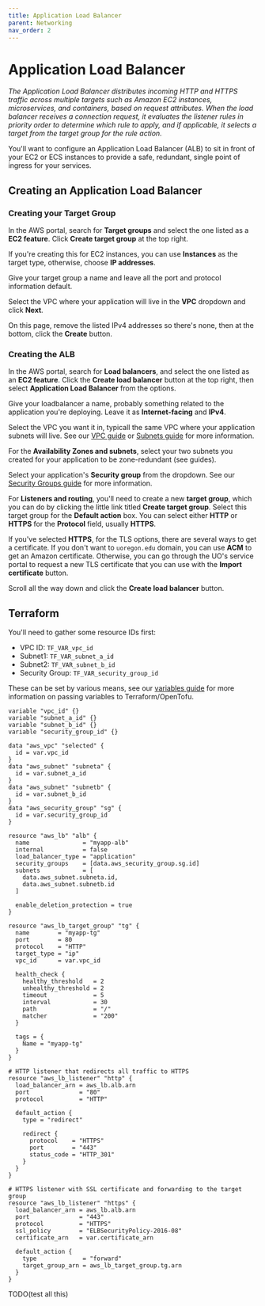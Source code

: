 ```yaml
---
title: Application Load Balancer
parent: Networking
nav_order: 2
---
```


# Application Load Balancer

_The Application Load Balancer distributes incoming HTTP and HTTPS traffic
across multiple targets such as Amazon EC2 instances, microservices, and
containers, based on request attributes. When the load balancer receives a
connection request, it evaluates the listener rules in priority order to
determine which rule to apply, and if applicable, it selects a target from the
target group for the rule action._

You'll want to configure an Application Load Balancer (ALB) to sit in front of
your EC2 or ECS instances to provide a safe, redundant, single point of ingress
for your services.

## Creating an Application Load Balancer

### Creating your Target Group

In the AWS portal, search for **Target groups** and select the one listed as a
**EC2 feature**. Click **Create target group** at the top right.

If you're creating this for EC2 instances, you can use **Instances** as the
target type, otherwise, choose **IP addresses**.

Give your target group a name and leave all the port and protocol information
default.

Select the VPC where your application will live in the **VPC** dropdown and
click **Next**.

On this page, remove the listed IPv4 addresses so there's none, then at the
bottom, click the **Create** button.

### Creating the ALB

In the AWS portal, search for **Load balancers**, and select the one listed as
an **EC2 feature**. Click the **Create load balancer** button at the top right,
then select **Application Load Balancer** from the options.

Give your loadbalancer a name, probably something related to the application
you're deploying. Leave it as **Internet-facing** and **IPv4**.

Select the VPC you want it in, typicall the same VPC where your application
subnets will live. See our [VPC guide](./vpcs.md) or
[Subnets guide](./subnets.md) for more information.

For the **Availability Zones and subnets**, select your two subnets you created
for your application to be zone-redundant (see guides).

Select your application's **Security group** from the dropdown. See our
[Security Groups guide](./security-groups.md) for more information.

For **Listeners and routing**, you'll need to create a new **target group**,
which you can do by clicking the little link titled **Create target group**.
Select this target group for the **Default action** box. You can select either
**HTTP** or **HTTPS** for the **Protocol** field, usually **HTTPS**.

If you've selected **HTTPS**, for the TLS options, there are several ways to get
a certificate. If you don't want to `uoregon.edu` domain, you can use **ACM** to
get an Amazon certificate. Otherwise, you can go through the UO's service portal
to request a new TLS certificate that you can use with the **Import
certificate** button.

Scroll all the way down and click the **Create load balancer** button.

## Terraform

You'll need to gather some resource IDs first:

- VPC ID: `TF_VAR_vpc_id`
- Subnet1: `TF_VAR_subnet_a_id`
- Subnet2: `TF_VAR_subnet_b_id`
- Security Group: `TF_VAR_security_group_id`

These can be set by various means, see our
[variables guide](../infrastructure-as-code/variables.md) for more information
on passing variables to Terraform/OpenTofu.

```hcl
variable "vpc_id" {}
variable "subnet_a_id" {}
variable "subnet_b_id" {}
variable "security_group_id" {}

data "aws_vpc" "selected" {
  id = var.vpc_id
}
data "aws_subnet" "subneta" {
  id = var.subnet_a_id
}
data "aws_subnet" "subnetb" {
  id = var.subnet_b_id
}
data "aws_security_group" "sg" {
  id = var.security_group_id
}

resource "aws_lb" "alb" {
  name               = "myapp-alb"
  internal           = false
  load_balancer_type = "application"
  security_groups    = [data.aws_security_group.sg.id]
  subnets            = [
    data.aws_subnet.subneta.id,
    data.aws_subnet.subnetb.id
  ]

  enable_deletion_protection = true
}

resource "aws_lb_target_group" "tg" {
  name        = "myapp-tg"
  port        = 80
  protocol    = "HTTP"
  target_type = "ip"
  vpc_id      = var.vpc_id

  health_check {
    healthy_threshold   = 2
    unhealthy_threshold = 2
    timeout             = 5
    interval            = 30
    path                = "/"
    matcher             = "200"
  }

  tags = {
    Name = "myapp-tg"
  }
}

# HTTP listener that redirects all traffic to HTTPS
resource "aws_lb_listener" "http" {
  load_balancer_arn = aws_lb.alb.arn
  port              = "80"
  protocol          = "HTTP"

  default_action {
    type = "redirect"

    redirect {
      protocol    = "HTTPS"
      port        = "443"
      status_code = "HTTP_301"
    }
  }
}

# HTTPS listener with SSL certificate and forwarding to the target group
resource "aws_lb_listener" "https" {
  load_balancer_arn = aws_lb.alb.arn
  port              = "443"
  protocol          = "HTTPS"
  ssl_policy        = "ELBSecurityPolicy-2016-08"
  certificate_arn   = var.certificate_arn

  default_action {
    type             = "forward"
    target_group_arn = aws_lb_target_group.tg.arn
  }
}
```

TODO(test all this)
